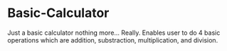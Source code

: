 # Basic-Calculator
Just a basic calculator nothing more... Really.
Enables user to do 4 basic operations which are addition, substraction, multiplication, and division.

